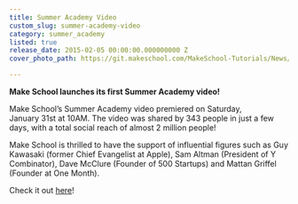 ```yaml
---
title: Summer Academy Video
custom_slug: summer-academy-video
category: summer_academy
listed: true
release_date: 2015-02-05 00:00:00.000000000 Z
cover_photo_path: https://git.makeschool.com/MakeSchool-Tutorials/News/cc909ce9b4fca0591d4dd769c60495088a0df806//663032db-cf16-441b-9103-c518947c70e1/cover_photo.jpeg

---
```

**Make School launches its first Summer Academy video!**

Make School’s Summer Academy video premiered on Saturday, January 31st at 10AM. The video was shared by 343 people in just a few days, with a total social reach of almost 2 million people! 

Make School is thrilled to have the support of influential figures such as Guy Kawasaki (former Chief Evangelist at Apple), Sam Altman (President of Y Combinator), Dave McClure (Founder of 500 Startups) and Mattan Griffel (Founder at One Month).

Check it out [here](https://www.youtube.com/watch?v=0aNOvs3foXE)!